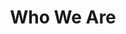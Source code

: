 ---
title: Who We Are
slug: who-we-are
aliases:
    - /who-we-are/
featuredImage: //images.contentful.com/vfgh62eq5a4k/38txgSAVbyqyM4iaIEiu8m/19493a487904837c7ba27a7109c58204/download__2_.jpg
description: 
sections:
  - heading: Our Mission
    text: 
        Sons of God Ministries International (SOGMI) is a prophetic and apostolic ministry. We focus on discipling the Body of Christ and spreading the Gospel throughout the world. <br/>
        <br/>
        We aspire to transform leaders who will in turn transform nations and win the lost through the preaching of the Word with signs following. We train believers to walk as overcomers in every area of life, build up the Body of Christ to go forth in the gifts of the Holy Spirit, and prepare God's people for works of service until we all attain the full measure of the stature of Jesus Christ. <br/>
        <br/>      
        Ephesians 4:11-13, "So Christ himself gave the apostles, the prophets, the evangelists, the pastors and teachers, to equip his people for works of service, so that the body of Christ may be built up until we all reach unity in the faith and in the knowledge of the Son of God and become mature, attaining to the whole measure of the fullness of Christ." (NIV)
    layout: light
    photo: //images.contentful.com/vfgh62eq5a4k/vXz4JTyeSOEaKcOSeOE2A/c0a3f0fbc74571ea7161eb5d7d8fe4ba/1434047908374__1_.jpg
    photoMeta: Worship Concert in General Santos City
    backgroundPhoto: 
  - heading: The Name
    text: 
        Back in 2002 God revealed to Mike Sosso that the name of this ministry would be Sons of God Ministries International. But why is it called “Sons of God” and not something that might be seen as more inclusive like “Sons and Daughters of God”. The reason for this is when we are born again our identity is in Christ Jesus first. It says in Romans 8:14, “For as many as are led by the Spirit of God, these are sons of God.” (NKJV) So even a woman who is led by the Holy Spirit can operate as and has the authority of a son of God. <br/>
        <br/>
        In Christ Jesus, we are not limited by our gender or even our race. We all have same power and authority in Christ Jesus our Lord. As it says in Galatians 3:28, “There is neither Jew nor Greek, there is neither slave nor free, there is neither male nor female; for you are all one in Christ Jesus." (NKJV)
    layout: dark
    photo:
    photoMeta: 
    backgroundPhoto: //images.contentful.com/vfgh62eq5a4k/5fh8yWQAhywwkEEiSKoUoa/466ef0e58509f7fa15510fd8fbbf246e/pastor_mike__1_.jpg
  - heading: The Founders
    text: 
      Sons of God Ministries International was founded by Mike and Cristina Sosso in 2002. <br/>
      <br/>
      Mike Sosso is an ordained minister who’s been in the ministry for more than 35 years. In 1986, he was a founding member of the San Antonio chapter of Agape International, an apostolic and prophetic ministry that reached across denominational barriers to empower believers in the workings of the Holy Spirit. God later led him and Cristina to lay down their roles in Agape and found Sons of God International and Freedom Fellowship Church.<br/>
      <br/>
      Cristina is a former banker who was called by God in the apostolic and prophetic ministry in 1989. She served as the president of Agape International in the San Antonio chapter since 1990 until God called her and Mike to start Sons of God Ministries International.
    layout: light
    photo: //images.contentful.com/vfgh62eq5a4k/4OnQWiQju0AYIqWceuEOm4/cf486854f20f00bcebb04c9b51863792/1512775280560__1_.jpg
    photoMeta: Pastors Mike and Cristina Sosso at the Botanical Gardens
    backgroundPhoto: 
---